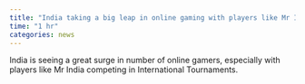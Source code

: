 ```yaml
---
title: "India taking a big leap in online gaming with players like Mr India."
time: "1 hr"
categories: news
---
```


India is seeing a great surge in number of online gamers, especially with players like Mr India competing in International Tournaments.
